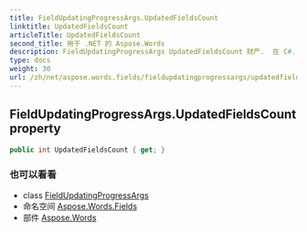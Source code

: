 ```yaml
---
title: FieldUpdatingProgressArgs.UpdatedFieldsCount
linktitle: UpdatedFieldsCount
articleTitle: UpdatedFieldsCount
second_title: 用于 .NET 的 Aspose.Words
description: FieldUpdatingProgressArgs UpdatedFieldsCount 财产.  在 C#.
type: docs
weight: 30
url: /zh/net/aspose.words.fields/fieldupdatingprogressargs/updatedfieldscount/
---
```

## FieldUpdatingProgressArgs.UpdatedFieldsCount property

```csharp
public int UpdatedFieldsCount { get; }
```

### 也可以看看

* class [FieldUpdatingProgressArgs](../)
* 命名空间 [Aspose.Words.Fields](../../../aspose.words.fields/)
* 部件 [Aspose.Words](../../../)

